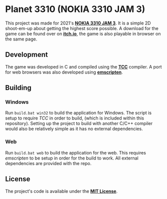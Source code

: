 # Planet 3310 (NOKIA 3310 JAM 3)

This project was made for 2021's **[NOKIA 3310 JAM 3](https://itch.io/jam/nokiajam3)**.
It is a simple 2D shoot-em-up about getting the highest score possible. A download
for the game can be found over on **[itch.io](https://jrob774.itch.io/planet-3310)**,
the game is also playable in browser on the same page.

## Development

The game was developed in C and compiled using the **[TCC](https://bellard.org/tcc/)**
compiler. A port for web browsers was also developed using
**[emscripten](https://github.com/emscripten-core/emscripten)**.

## Building

### Windows

Run `build.bat win32` to build the application for Windows. The script is
setup to require *TCC* in order to build, (which is included within this
repository). Setting up the project to build with another C/C++ compiler would
also be relatively simple as it has no external dependencies.

### Web

Run `build.bat web` to build the application for the web. This requires *emscripten*
to be setup in order for the build to work. All external dependencies are provided
with the repo.

## License

The project's code is available under the **[MIT License](https://github.com/JROB774/nokiajam/blob/master/LICENSE)**.
